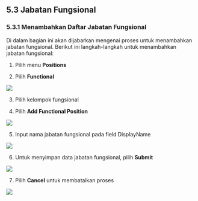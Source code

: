 ## **5.3 Jabatan Fungsional**

### **5.3.1 Menambahkan Daftar Jabatan Fungsional**

Di dalam bagian ini akan dijabarkan mengenai proses untuk menambahkan jabatan fungsional. Berikut ini langkah-langkah 
untuk menambahkan jabatan fungsional:

1. Pilih menu **Positions**

2. Pilih **Functional**

![](media/876f1746f7b8894cd1edd2eff3aec2df.png)

3. Pilih kelompok fungsional

4. Pilih **Add Functional Position**

![](media/e57f77ea7dbff025d8a27251cec49c20.jpg)

5. Input nama jabatan fungsional pada field DisplayName

![](media/1752e00e74b5a4911a3fe874e95fed74.jpg)

6. Untuk menyimpan data jabatan fungsional, pilih **Submit**

![](media/2903c4e2bf28f21381bbad412509c969.jpg)

7. Pilih **Cancel** untuk membatalkan proses

![](media/2903c4e2bf28f21381bbad412509c969.jpg)